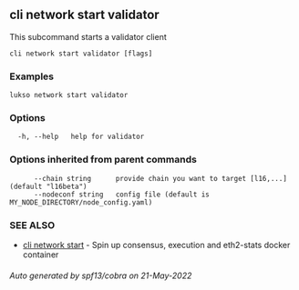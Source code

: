 ## cli network start validator

This subcommand starts a validator client

```
cli network start validator [flags]
```

### Examples

```
lukso network start validator
```

### Options

```
  -h, --help   help for validator
```

### Options inherited from parent commands

```
      --chain string      provide chain you want to target [l16,...] (default "l16beta")
      --nodeconf string   config file (default is MY_NODE_DIRECTORY/node_config.yaml)
```

### SEE ALSO

* [cli network start](cli_network_start.md)	 - Spin up consensus, execution and eth2-stats docker container

###### Auto generated by spf13/cobra on 21-May-2022
